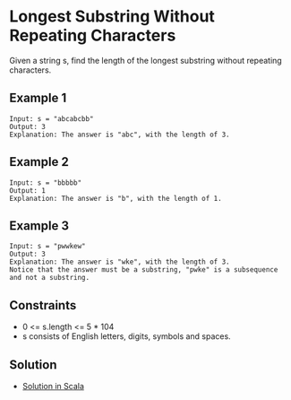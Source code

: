 # Longest Substring Without Repeating Characters

Given a string s, find the length of the longest substring without repeating characters.

## Example 1

```
Input: s = "abcabcbb"
Output: 3
Explanation: The answer is "abc", with the length of 3.
```

## Example 2

```
Input: s = "bbbbb"
Output: 1
Explanation: The answer is "b", with the length of 1.
```

## Example 3

```
Input: s = "pwwkew"
Output: 3
Explanation: The answer is "wke", with the length of 3.
Notice that the answer must be a substring, "pwke" is a subsequence and not a substring.
```

## Constraints

- 0 <= s.length <= 5 * 104
- s consists of English letters, digits, symbols and spaces.

## Solution

- [Solution in Scala](main.scala)
